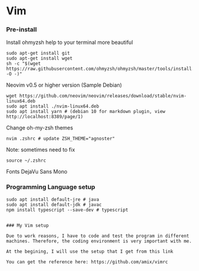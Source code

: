 # Vim
### Pre-install

Install ohmyzsh help to your terminal more beautiful

```
sudo apt-get install git
sudo apt-get install wget
sh -c "$(wget https://raw.githubusercontent.com/ohmyzsh/ohmyzsh/master/tools/install.sh -O -)"
```

Neovim v0.5 or higher version (Sample Debian)
```
wget https://github.com/neovim/neovim/releases/download/stable/nvim-linux64.deb
sudo apt install ./nvim-linux64.deb
sudo apt install yarn # (debian 10 for markdown plugin, view http://localhost:8389/page/1)
```


Change oh-my-zsh themes 
```
nvim .zshrc # update ZSH_THEME="agnoster"
```
Note: sometimes need to fix
```
source ~/.zshrc
```

Fonts DejaVu Sans Mono

### Programming Language setup
```
sudo apt install default-jre # java
sudo apt install default-jdk # javac
npm install typescript --save-dev # typescript


### My Vim setup 

Due to work reasons, I have to code and test the program in different machines. Therefore, the coding environment is very important with me.

At the begining, I will use the setup that I get from this link

You can get the reference here: https://github.com/amix/vimrc


